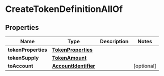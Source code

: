 

# CreateTokenDefinitionAllOf


## Properties

Name | Type | Description | Notes
------------ | ------------- | ------------- | -------------
**tokenProperties** | [**TokenProperties**](TokenProperties.md) |  | 
**tokenSupply** | [**TokenAmount**](TokenAmount.md) |  | 
**toAccount** | [**AccountIdentifier**](AccountIdentifier.md) |  |  [optional]



